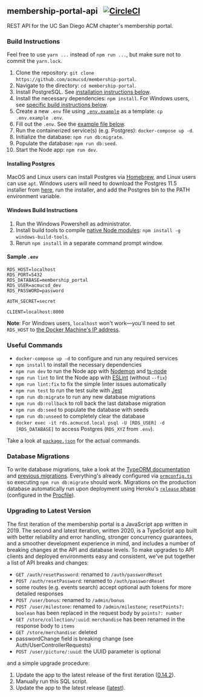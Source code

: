 ## membership-portal-api &nbsp; [![CircleCI](https://circleci.com/gh/acmucsd/membership-portal/tree/master.svg?style=svg)](https://circleci.com/gh/acmucsd/membership-portal/tree/master)
REST API for the UC San Diego ACM chapter's membership portal.

### Build Instructions
Feel free to use `yarn ...` instead of `npm run ...`, but make sure not to commit the `yarn.lock`.

1. Clone the repository: `git clone https://github.com/acmucsd/membership-portal`.
2. Navigate to the directory: `cd membership-portal`.
3. Install PostgreSQL. See [installation instructions below](#installing-postgres).
4. Install the necessary dependencies: `npm install`. For Windows users, see [specific build instructions below](#windows-build-instructions).
5. Create a new `.env` file using [`.env.example`](https://github.com/acmucsd/membership-portal/blob/master/.env.example) as a template: `cp .env.example .env`.
6. Fill out the `.env`. See the [example file below](#sample-env).
7. Run the containerized service(s) (e.g. Postgres): `docker-compose up -d`.
8. Initialize the database: `npm run db:migrate`.
9. Populate the database: `npm run db:seed`.
10. Start the Node app: `npm run dev`.

#### Installing Postgres
MacOS and Linux users can install Postgres via [Homebrew](https://brew.sh), and Linux users can use `apt`. Windows users will need to download the Postgres 11.5 installer from [here](https://www.postgresql.org/download/windows/), run the installer, and add the Postgres bin to the PATH environment variable.

#### Windows Build Instructions
1. Run the Windows Powershell as administrator.
2. Install build tools to compile [native Node modules](https://www.npmjs.com/package/windows-build-tools#examples-of-modules-supported): `npm install -g windows-build-tools`.
3. Rerun `npm install` in a separate command prompt window.

#### Sample `.env`
```
RDS_HOST=localhost
RDS_PORT=5432
RDS_DATABASE=membership_portal
RDS_USER=acmucsd_dev
RDS_PASSWORD=password

AUTH_SECRET=secret

CLIENT=localhost:8000
```
**Note**: For Windows users, `localhost` won't work&mdash;you'll need to set `RDS_HOST` to [the Docker Machine's IP address](https://docs.docker.com/machine/reference/ip/).

### Useful Commands
+ `docker-compose up -d` to configure and run any required services
+ `npm install` to install the necessary dependencies
+ `npm run dev` to run the Node app with [Nodemon](https://nodemon.io/) and [ts-node](https://github.com/TypeStrong/ts-node)
+ `npm run lint` to lint the Node app with [ESLint](https://eslint.org/) (without `--fix`)
+ `npm run lint:fix` to fix the simple linter issues automatically
+ `npm run test` to run the test suite with [Jest](https://jestjs.io/)
+ `npm run db:migrate` to run any new database migrations
+ `npm run db:rollback` to roll back the last database migration
+ `npm run db:seed` to populate the database with seeds
+ `npm run db:unseed` to completely clear the database
+ `docker exec -it rds.acmucsd.local psql -U [RDS_USER] -d [RDS_DATABASE]` to access Postgres (`RDS_XYZ` from `.env`).

Take a look at [`package.json`](https://github.com/acmucsd/membership-portal/blob/master/package.json) for the actual commands.

### Database Migrations
To write database migrations, take a look at the [TypeORM documentation](https://github.com/typeorm/typeorm/blob/master/docs/migrations.md) and [previous migrations](https://github.com/acmucsd/membership-portal/tree/master/migrations). Everything's already configured via [`ormconfig.ts`](https://github.com/acmucsd/membership-portal/blob/master/ormconfig.ts) so executing `npm run db:migrate` should work. Migrations on the production database automatically run upon deployment using Heroku's [`release` phase](https://devcenter.heroku.com/articles/release-phase) (configured in the [Procfile](https://github.com/acmucsd/membership-portal/blob/master/Procfile#L1)).

### Upgrading to Latest Version
The first iteration of the membership portal is a JavaScript app written in 2019. The second and latest iteration, written 2020, is a TypeScript app built with better reliability and error handling, stronger concurrency guarantees, and a smoother development experience in mind, and includes a number of breaking changes at the API and database levels. To make upgrades to API clients and deployed environments easy and consistent, we've put together a list of API breaks and changes:
+ `GET /auth/resetPassword`: renamed to `/auth/passwordReset`
+ `POST /auth/resetPassword`: renamed to `/auth/passwordReset`
+ some routes (e.g. events search) accept optional auth tokens for more detailed responses
+ `POST /user/bonus`: renamed to `/admin/bonus`
+ `POST /user/milestone`: renamed to `/admin/milestone`; `resetPoints?: boolean` has been replaced in the request body by `points?: number`
+ `GET /store/collection/:uuid`: `merchandise` has been renamed in the response body to `items`
+ `GET /store/merchandise`: deleted
+ passwordChange field is breaking change (see Auth/UserControllerRequests)
+ `POST /user/picture/:uuid`: the UUID parameter is optional

and a simple upgrade procedure:
1. Update the app to the latest release of the first iteration ([0.14.2](https://github.com/acmucsd/membership-portal/releases/tag/v0.14.2)).
2. Manually run this SQL script.
3. Update the app to the latest release ([latest](https://github.com/acmucsd/membership-portal/releases/latest)).

<!--
validation
typing
transactions-by-default
service layer for better code reuse
more natural relations
paging by default
flexible security
complex querying
-->


